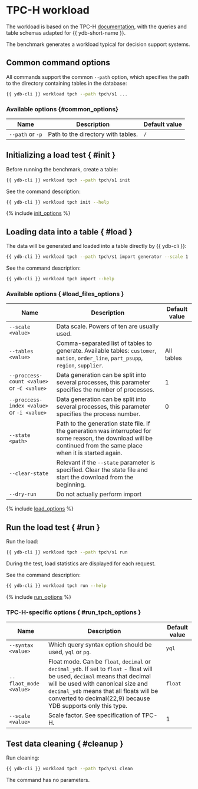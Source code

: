 # TPC-H workload

The workload is based on the TPC-H [documentation](https://www.tpc.org/tpc_documents_current_versions/pdf/tpc-h_v2.17.1.pdf), with the queries and table schemas adapted for {{ ydb-short-name }}.

The benchmark generates a workload typical for decision support systems.

## Common command options

All commands support the common `--path` option, which specifies the path to the directory containing tables in the database:

```bash
{{ ydb-cli }} workload tpch --path tpch/s1 ...
```

### Available options {#common_options}

| Name             | Description                        | Default value |
|------------------|------------------------------------|---------------|
| `--path` or `-p` | Path to the directory with tables. | `/`           |

## Initializing a load test { #init }

Before running the benchmark, create a table:

```bash
{{ ydb-cli }} workload tpch --path tpch/s1 init
```

See the command description:

```bash
{{ ydb-cli }} workload tpch init --help
```

{% include [init_options](./_includes/workload/init_options_tpc.md) %}

## Loading data into a table { #load }

The data will be generated and loaded into a table directly by {{ ydb-cli }}:

```bash
{{ ydb-cli }} workload tpch --path tpch/s1 import generator --scale 1
```

See the command description:

```bash
{{ ydb-cli }} workload tpch import --help
```

### Available options { #load_files_options }

| Name                                        | Description                                                                                                                                                        | Default value |
|---------------------------------------------|--------------------------------------------------------------------------------------------------------------------------------------------------------------------|---------------|
| `--scale <value>`                           | Data scale. Powers of ten are usually used.                                                                                                                        |               |
| `--tables <value>`                          | Comma-separated list of tables to generate. Available tables: `customer`, `nation`, `order_line`, `part_psupp`, `region`, `supplier`.                              | All tables    |
| `--proccess-count <value>` or `-C <value>`  | Data generation can be split into several processes, this parameter specifies the number of processes.                                                             | 1             |  
| `--proccess-index <value>` or `-i <value>`  | Data generation can be split into several processes, this parameter specifies the process number.                                                                  | 0             |
| `--state <path>`                            | Path to the generation state file. If the generation was interrupted for some reason, the download will be continued from the same place when it is started again. |               |
| `--clear-state`                             | Relevant if the `--state` parameter is specified. Clear the state file and start the download from the beginning.                                                  |               |
| `--dry-run`                                 | Do not actually perform import                                                                                                                                         |               |

{% include [load_options](./_includes/workload/load_options.md) %}

## Run the load test { #run }

Run the load:

```bash
{{ ydb-cli }} workload tpch --path tpch/s1 run
```

During the test, load statistics are displayed for each request.

See the command description:


```bash
{{ ydb-cli }} workload tpch run --help
```

{% include [run_options](./_includes/workload/run_options.md) %}

### TPC-H-specific options { #run_tpch_options }

| Name                   | Description                                                                                         | Default value |
|------------------------|-----------------------------------------------------------------------------------------------------|---------------|
| `--syntax <value>`     | Which query syntax option should be used, `yql` or `pg`.                                            | `yql`         |
| `--flaot_mode <value>` | Float mode. Can be `float`, `decimal` or `decimal_ydb`. If set to `float` - float will be used, `decimal` means that decimal will be used with canonical size and `decimal_ydb` means that all floats will be converted to decimal(22,9) because YDB supports only this type. | `float`           |
| `--scale <value>`      | Scale factor. See specification of TPC-H.                                                           | 1             |

## Test data cleaning { #cleanup }

Run cleaning:

```bash
{{ ydb-cli }} workload tpch --path tpch/s1 clean
```

The command has no parameters.
